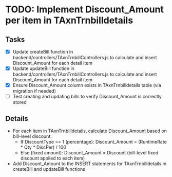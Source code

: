 # TODO: Implement Discount_Amount per item in TAxnTrnbilldetails

## Tasks
- [x] Update createBill function in backend/controllers/TAxnTrnbillControllers.js to calculate and insert Discount_Amount for each detail item
- [x] Update updateBill function in backend/controllers/TAxnTrnbillControllers.js to calculate and insert Discount_Amount for each detail item
- [x] Ensure Discount_Amount column exists in TAxnTrnbilldetails table (via migration if needed)
- [ ] Test creating and updating bills to verify Discount_Amount is correctly stored

## Details
- For each item in TAxnTrnbilldetails, calculate Discount_Amount based on bill-level discount:
  - If DiscountType == 1 (percentage): Discount_Amount = (RuntimeRate * Qty * DiscPer) / 100
  - Else (fixed amount): Discount_Amount = Discount (bill-level fixed discount applied to each item)
- Add Discount_Amount to the INSERT statements for TAxnTrnbilldetails in createBill and updateBill functions
